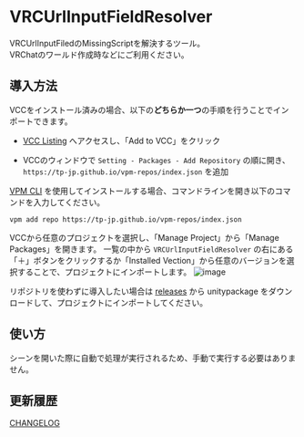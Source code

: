 # VRCUrlInputFieldResolver
VRCUrlInputFiledのMissingScriptを解決するツール。  
VRChatのワールド作成時などにご利用ください。

## 導入方法

VCCをインストール済みの場合、以下の**どちらか一つ**の手順を行うことでインポートできます。

- [VCC Listing](https://tp-jp.github.io/vpm-repos/) へアクセスし、「Add to VCC」をクリック

- VCCのウィンドウで `Setting - Packages - Add Repository` の順に開き、 `https://tp-jp.github.io/vpm-repos/index.json` を追加

[VPM CLI](https://vcc.docs.vrchat.com/vpm/cli/) を使用してインストールする場合、コマンドラインを開き以下のコマンドを入力してください。

```
vpm add repo https://tp-jp.github.io/vpm-repos/index.json
```

VCCから任意のプロジェクトを選択し、「Manage Project」から「Manage Packages」を開きます。
一覧の中から `VRCUrlInputFieldResolver` の右にある「＋」ボタンをクリックするか「Installed Vection」から任意のバージョンを選択することで、プロジェクトにインポートします。 
![image](https://github.com/tp-jp/vrc-url-input-field-resolver/assets/130125691/4b19f7ca-469d-4b1c-a0b1-7e46828f5b99)

リポジトリを使わずに導入したい場合は [releases](https://github.com/tp-jp/vrc-url-input-field-resolver/releases) から unitypackage をダウンロードして、プロジェクトにインポートしてください。

## 使い方
シーンを開いた際に自動で処理が実行されるため、手動で実行する必要はありません。

## 更新履歴
[CHANGELOG](CHANGELOG.md)
